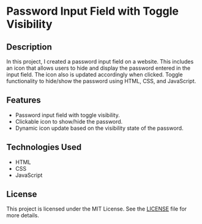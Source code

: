 # Password Input Field with Toggle Visibility

## Description

In this project, I created a password input field on a website. This includes an icon that allows users to hide and display the password entered in the input field. The icon also is updated accordingly when clicked. Toggle functionality to hide/show the password using HTML, CSS, and JavaScript.

## Features

- Password input field with toggle visibility.
- Clickable icon to show/hide the password.
- Dynamic icon update based on the visibility state of the password.

## Technologies Used

- HTML
- CSS
- JavaScript

## License

This project is licensed under the MIT License. See the [LICENSE](LICENSE) file for more details.
